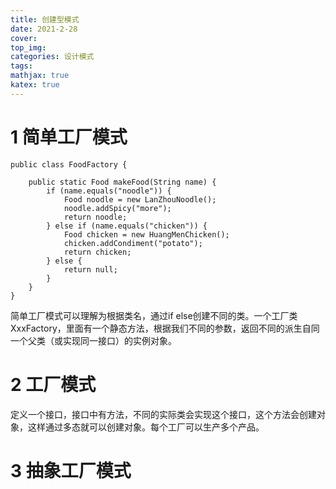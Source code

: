 ```yaml
---
title: 创建型模式
date: 2021-2-28
cover:
top_img:
categories: 设计模式
tags: 
mathjax: true
katex: true
---
```

# 1 简单工厂模式

```
public class FoodFactory {

    public static Food makeFood(String name) {
        if (name.equals("noodle")) {
            Food noodle = new LanZhouNoodle();
            noodle.addSpicy("more");
            return noodle;
        } else if (name.equals("chicken")) {
            Food chicken = new HuangMenChicken();
            chicken.addCondiment("potato");
            return chicken;
        } else {
            return null;
        }
    }
}

```
简单工厂模式可以理解为根据类名，通过if else创建不同的类。一个工厂类 XxxFactory，里面有一个静态方法，根据我们不同的参数，返回不同的派生自同一个父类（或实现同一接口）的实例对象。

# 2 工厂模式
定义一个接口，接口中有方法，不同的实际类会实现这个接口，这个方法会创建对象，这样通过多态就可以创建对象。每个工厂可以生产多个产品。
# 3 抽象工厂模式
